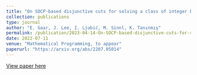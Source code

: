 ```yaml
---
title: "On SOCP-based disjunctive cuts for solving a class of integer bilevel nonlinear programs"
collection: publications
type: journal
author: "E. Gaar, J. Lee, I. Ljubić, M. Sinnl, K. Tanınmış"
permalink: /publication/2023-04-14-On-SOCP-based-disjunctive-cuts-for-solving-a-class-of-integer-bilevel-nonlinear-programs
date: 2022-07-11
venue: "Mathematical Programming, to appear"
paperurl: "https://arxiv.org/abs/2207.05014"
---
```


[View paper here](https://arxiv.org/abs/2207.05014)
